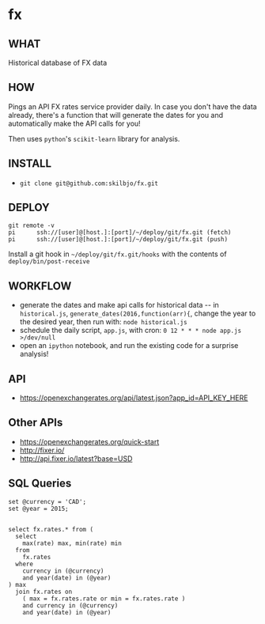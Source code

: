 # fx

## WHAT
Historical database of FX data

## HOW
Pings an API FX rates service provider daily. In case you don't have the data already, there's a function that will generate the dates for you and automatically make the API calls for you!

Then uses `python`'s `scikit-learn` library for analysis.

## INSTALL
- `git clone git@github.com:skilbjo/fx.git`

## DEPLOY

    git remote -v
    pi      ssh://[user]@[host.]:[port]/~/deploy/git/fx.git (fetch)
    pi      ssh://[user]@[host.]:[port]/~/deploy/git/fx.git (push)

Install a git hook in `~/deploy/git/fx.git/hooks` with the contents of `deploy/bin/post-receive`

## WORKFLOW
- generate the dates and make api calls for historical data
-- in `historical.js`, `generate_dates(2016,function(arr){`, change the year to the desired year, then run with: `node historical.js`
- schedule the daily script, `app.js`, with cron: `0 12 * * * node app.js >/dev/null`
- open an `ipython` notebook, and run the existing code for a surprise analysis!

## API
- https://openexchangerates.org/api/latest.json?app_id=API_KEY_HERE

## Other APIs
- https://openexchangerates.org/quick-start
- http://fixer.io/
- http://api.fixer.io/latest?base=USD

## SQL Queries
````
set @currency = 'CAD';
set @year = 2015;


select fx.rates.* from (
  select
    max(rate) max, min(rate) min
  from
    fx.rates
  where
    currency in (@currency)
    and year(date) in (@year)
) max
  join fx.rates on
    ( max = fx.rates.rate or min = fx.rates.rate )
    and currency in (@currency)
    and year(date) in (@year)
````

